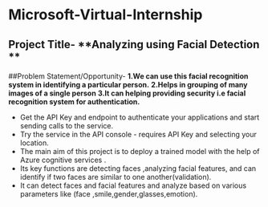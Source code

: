# Microsoft-Virtual-Internship
## Project Title- **Analyzing using Facial Detection **
##Problem Statement/Opportunity-
  **1.We can use this facial recognition system in identifying a particular person.**
   **2.Helps in grouping of many images of a single person**
   **3.It can helping providing security i.e facial recognition system for authentication.**
*  Get the API Key and endpoint to authenticate your applications and start sending calls to the service.
* Try the service in the API console - requires API Key and selecting your location.
* The main aim of this project is  to deploy a  trained model with the help of Azure cognitive services .
* Its key functions are detecting faces ,analyzing facial features, and can identify if two faces  are similar to one another(validation).
* It can detect faces and facial features and analyze based on various parameters like (face ,smile,gender,glasses,emotion).

